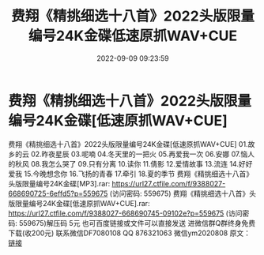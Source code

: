 ﻿---
title: 费翔《精挑细选十八首》2022头版限量编号24K金碟低速原抓WAV+CUE
date: 2022-09-09 09:23:59
categories: 新碟专辑、稀有等精品
tags: 华语中文
---
# 费翔《精挑细选十八首》2022头版限量编号24K金碟[低速原抓WAV+CUE]

费翔《精挑细选十八首》2022头版限量编号24K金碟[低速原抓WAV+CUE]
01.故乡的云
02.昨夜星辰
03.呢喃
04.冬天里的一把火
05.再爱我一次
06.安娜
07.恼人的秋风
08.我怎么哭了
09.只有分离
10.读你
11.倩影
12.爱情故事
13.流连
14.好好爱我
15.今晚想念你
16.飞扬的青春
17.牵引
18.夏的季节
费翔《精挑细选十八首》头版限量编号24K金碟[MP3].rar: https://url27.ctfile.com/f/9388027-668690725-6effd5?p=559675
(访问密码: 559675)
费翔《精挑细选十八首》头版限量编号24K金碟[低速原抓WAV+CUE].rar: https://url27.ctfile.com/f/9388027-668690745-09102e?p=559675
(访问密码: 559675)解压码 5元
也可百度链接或文件可以直接发送
进微信群Q群终身免费下载(收200元)
联系微信DF7080108 QQ 876321063
微信ym2020808
原文：[链接](https://blog.sina.com.cn/s/blog_1647c7e7601030zbm.html)